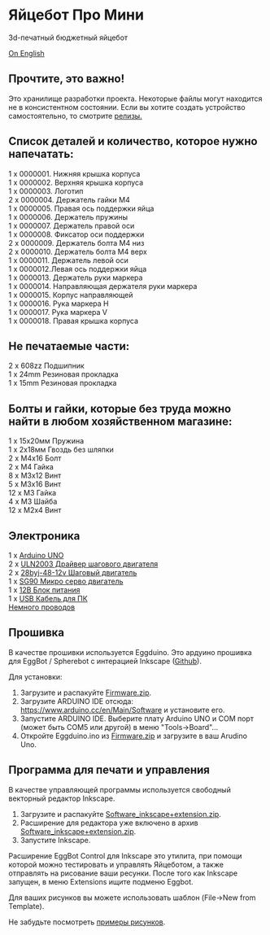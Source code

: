 # Яйцебот Про Мини
3d-печатный бюджетный яйцебот

<a href="https://github.com/ProbotXYZ/EggBot/blob/master/README.md">On English</a>

Прочтите, это важно!
-------------------

Это хранилище разработки проекта. Некоторые файлы могут находится не в консистентном состоянии. Если вы хотите создать устройство самостоятельно, то смотрите <a href="https://github.com/ProbotXYZ/EggBot/releases">релизы.</a>

Cписок деталей и количество, которое нужно напечатать:
-------------------
1 x 0000001. Нижняя крышка корпуса</br> 
1 x 0000002. Верхняя крышка корпуса</br> 
1 x 0000003. Логотип</br> 
2 x 0000004. Держатель гайки М4</br> 
1 x 0000005. Правая ось поддержки яйца</br> 
1 x 0000006. Держатель пружины</br> 
1 x 0000007. Держатель правой оси</br> 
1 x 0000008. Фиксатор оси поддержки</br> 
2 x 0000009. Держатель болта М4 низ</br> 
2 x 0000010. Держатель болта М4 верх</br> 
1 x 0000011. Держатель левой оси</br> 
1 x 0000012.Левая ось поддержки яйца</br> 
1 x 0000013. Держатель руки маркера</br> 
1 x 0000014. Направляющая держателя руки маркера</br> 
1 x 0000015. Корпус направляющей</br> 
1 x 0000016. Рука маркера H</br> 
1 x 0000017. Рука маркера V</br> 
1 x 0000018. Правая крышка корпуса</br> 

Не печатаемые части:
-------------------
2 x 608zz Подшипник</br> 
1 x 24mm Резиновая прокладка</br> 
1 x 15mm Резиновая прокладка</br> 

Болты и гайки, которые без труда можно найти в любом хозяйственном магазине: 
-------------------
1 x 15x20мм Пружина</br> 
1 x 2x18мм Гвоздь без шляпки</br> 
2 x M4x16 Болт</br> 
2 x M4 Гайка</br> 
8 x M3x12 Винт</br> 
5 x M3x16 Винт</br> 
12 x M3 Гайка</br> 
4 x M3 Шайба</br> 
12 x M2x4 Винт</br> 

Электроника
-------------------
1 x <a href="http://s.click.aliexpress.com/e/mMBaiuj">Arduino UNO</a></br>
2 x <a href="http://s.click.aliexpress.com/e/baQjima">ULN2003 Драйвер шагового двигателя</a></br>
2 x <a href="http://s.click.aliexpress.com/e/bYfuF6U">28byj-48-12v Шаговый двигатель</a></br>
1 x <a href="http://s.click.aliexpress.com/e/aAU3r7e">SG90 Микро серво двигатель</a></br>
1 x <a href="http://s.click.aliexpress.com/e/zbiMrfU">12В Блок питания</a></br>
1 x <a href="http://s.click.aliexpress.com/e/6YFYRZR">USB Кабель для ПК</a></br>
<a href="http://s.click.aliexpress.com/e/IY3rBuf">Немного проводов</a></br>

Прошивка
-------------------
В качестве прошивки используется Eggduino. Это ардуино прошивка для EggBot / Spherebot с интерацией Inkscape (<a href="https://github.com/cocktailyogi/EggDuino">Github</a>).

Для установки:
1) Загрузите и распакуйте <a href="https://github.com/ProbotXYZ/EggBot/blob/master/Firmware/Firmware.zip">Firmware.zip</a>.
2) Загрузите ARDUINO IDE отсюда: https://www.arduino.cc/en/Main/Software и установите его.
3) Запустите ARDUINO IDE. Выберите плату Arduino UNO и COM порт (может быть COM5 или другой) в меню "Tools->Board"…
4) Откройте Eggduino.ino из <a href="https://github.com/ProbotXYZ/EggBot/blob/master/Firmware/Firmware.zip">Firmware.zip</a> и загрузите в ваш Arudino Uno. 

Программа для печати и управления
-------------------
В качестве управляющей программы используется свободный векторный редактор Inkscape.
1) Загрузите и распакуйте <a href="https://github.com/ProbotXYZ/EggBot/blob/master/Software/Software_(inkscape%2Bextension).zip">Software_inkscape+extension.zip</a>.
2) Расширение для редактора уже включено в архив <a href="https://github.com/ProbotXYZ/EggBot/blob/master/Software/Software_(inkscape%2Bextension).zip">Software_inkscape+extension.zip</a>.
3) Запустите Inkscape. 

Расширение EggBot Control для Inkscape это утилита, при помощи которой можно тестировать и управлять Яйцеботом, а также отправлять на рисование ваши ресунки. После того как Inkscape запущен, в меню Extensions ищите подменю Eggbot. 

Для ваших рисунков вы можете использовать шаблон (File->New from Template).

Не забудьте посмотреть <a href="https://github.com/ProbotXYZ/EggBot/tree/master/Samples">примеры рисунков</a>.
